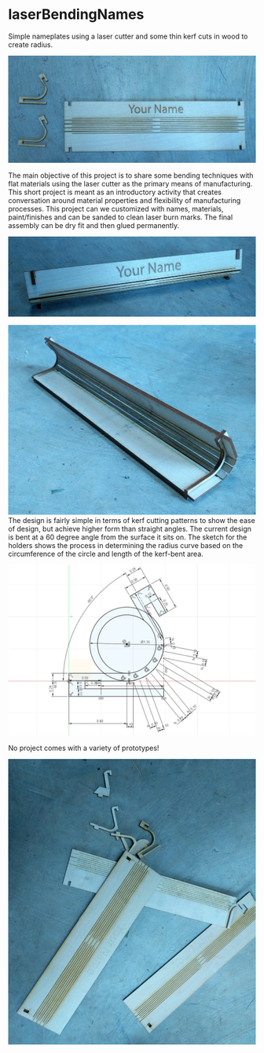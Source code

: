 # laserBendingNames
Simple nameplates using a laser cutter and some thin kerf cuts in wood to create radius.
  
![](https://raw.githubusercontent.com/ebredder/laserBendingNames/master/pics/1.jpg)

The main objective of this project is to share some bending techniques with flat materials using the laser cutter as the primary means of manufacturing. This short project is meant as an introductory activity that creates conversation around material properties and flexibility of manufacturing processes. This project can we customized with names, materials, paint/finishes and can be sanded to clean laser burn marks. The final assembly can be dry fit and then glued permanently.
  
![](https://raw.githubusercontent.com/ebredder/laserBendingNames/master/pics/2.jpg)  
  
![](https://raw.githubusercontent.com/ebredder/laserBendingNames/master/pics/3.jpg)  
The design is fairly simple in terms of kerf cutting patterns to show the ease of design, but achieve higher form than straight angles. The current design is bent at a 60 degree angle from the surface it sits on. The sketch for the holders shows the process in determining the radius curve based on the circumference of the circle and length of the kerf-bent area.  
  
![](https://raw.githubusercontent.com/ebredder/laserBendingNames/master/pics/sketchHolder.png)
  
No project comes with a variety of prototypes!
  
![](https://raw.githubusercontent.com/ebredder/laserBendingNames/master/pics/4.jpg)
